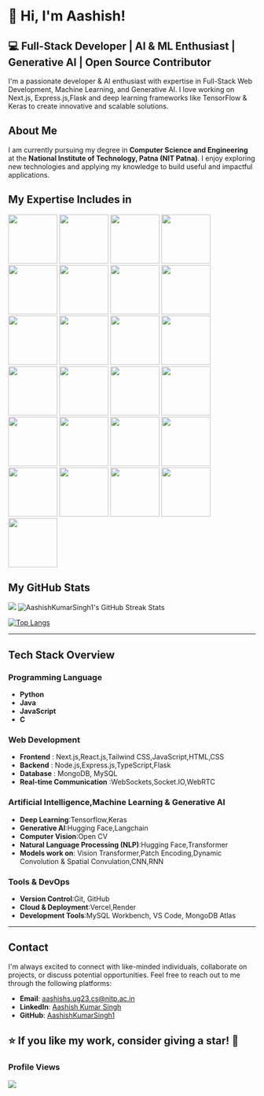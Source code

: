# 👋 Hi, I'm Aashish!

## 💻 Full-Stack Developer | AI & ML Enthusiast | Generative AI | Open Source Contributor

I'm a passionate developer & AI enthusiast with expertise in Full-Stack Web Development, Machine Learning, and Generative AI. I love working on Next.js, Express.js,Flask and deep learning frameworks like TensorFlow & Keras to create innovative and scalable solutions.

## About Me

I am currently pursuing my degree in **Computer Science and Engineering** at the **National Institute of Technology, Patna (NIT Patna)**. I enjoy exploring new technologies and applying my knowledge to build useful and impactful applications.

## My Expertise Includes in
<p align="">
  <img src="https://github.com/user-attachments/assets/ed3db1e5-730d-4241-95b8-d2ad43da8b65" width="100">
  <img src="https://github.com/user-attachments/assets/441ac7b8-907b-4d4c-969a-e55dc10bb18c" width="100">
  <img src="https://github.com/user-attachments/assets/990b574d-eb00-4a39-a3ec-a88a63cbd843" width="100">
  <img src="https://github.com/user-attachments/assets/ce119a2b-d90f-4a88-a4f5-8c764509b95d" width="100">
  <img src="https://github.com/user-attachments/assets/b82689e9-3a94-4bd3-b29f-3ff760c2e54f" width="100">
  <img src="https://github.com/user-attachments/assets/ddd40827-2862-44de-bb48-e7fec6466db6" width="100">
  <img src="https://github.com/user-attachments/assets/8fde397b-80aa-4e52-bbbe-f3f49c2d6efc" width="100">
  <img src="https://github.com/user-attachments/assets/36f50d8d-ce0a-470f-abb6-d945fc66727d" width="100">
  <img src="https://github.com/user-attachments/assets/3f9a05b4-80fa-4bff-a7ad-ff90e874aa71" width="100">
  <img src="https://github.com/user-attachments/assets/44b95bd1-1541-4a2d-a4eb-240fe3a904aa" width="100">
  <img src="https://github.com/user-attachments/assets/a6d3961d-717a-4fcc-8624-990e1e30445a" width="100">
  <img src="https://github.com/user-attachments/assets/4393229d-fad0-45d0-ae2d-e9af1896970c" width="100">
  <img src="https://github.com/user-attachments/assets/8c76cfd6-f0ee-45f6-bd4b-41b36b38d6d1" width="100">
  <img src="https://github.com/user-attachments/assets/75190c2a-31be-4e1c-814e-9675383d80ab" width="100">
  <img src="https://github.com/user-attachments/assets/b6872803-abc7-4a65-9ed5-d0b02f1f7e61" width="100">
  <img src="https://github.com/user-attachments/assets/b368df16-6a50-4eef-b276-92071f862fc3" width="100">
  <img src="https://github.com/user-attachments/assets/02f97d9f-4a64-40ef-94a2-9ef0fe23b368" width="100">
  <img src="https://github.com/user-attachments/assets/c6ce6c97-b830-4319-a45e-72feb4f4a673" width="100">
  <img src="https://github.com/user-attachments/assets/f0d008a3-d18d-412b-afde-311890b06f7d" width="100">
  <img src="https://github.com/user-attachments/assets/58327c1e-532a-48b2-8404-9f3d78e060df" width="100">
  <img src="https://github.com/user-attachments/assets/467b5ec6-a797-4ef6-9869-13a11d33ec4c" width="100">
  <img src="https://github.com/user-attachments/assets/18147418-b304-4b3c-a8b0-667c40c686aa" width="100">
  <img src="https://github.com/user-attachments/assets/d3af5706-f4ba-4b83-a613-e7eca9e03aa7" width="100">
  <img src="https://github.com/user-attachments/assets/0e8dba77-1b2f-47cf-b67f-04cecfcba00c" width="100">
  <img src="https://github.com/user-attachments/assets/dec20095-5021-44b3-acd5-f9c7e2282979" width="100">
</p>

## My GitHub Stats

<!--  [![trophy](https://github-profile-trophy.vercel.app/?username=AashishKumarSingh1&theme=onedark)](https://github.com/ryo-ma/github-profile-trophy) -->


<picture>
  <source srcset="https://github-readme-stats.vercel.app/api?username=AashishKumarSingh1&show_icons=true&theme=dark" media="(prefers-color-scheme: dark)" />
  <source srcset="https://github-readme-stats.vercel.app/api?username=AashishKumarSingh1&show_icons=true" media="(prefers-color-scheme: light), (prefers-color-scheme: no-preference)" />
  <img src="https://github-readme-stats.vercel.app/api?username=AashishKumarSingh1&show_icons=true" />
</picture>

<img src="https://github-readme-streak-stats.herokuapp.com/?user=AashishKumarSingh1&theme=dark&hide_border=true" alt="AashishKumarSingh1's GitHub Streak Stats" />

[![Top Langs](https://github-readme-stats.vercel.app/api/top-langs/?username=AashishKumarSingh1&layout=pie&theme=dark)](https://github.com/anuraghazra/github-readme-stats)

-----
## Tech Stack Overview
### Programming Language
- **Python**
- **Java**
- **JavaScript**
- **C**

### Web Development
- **Frontend** : Next.js,React.js,Tailwind CSS,JavaScript,HTML,CSS
- **Backend** : Node.js,Express.js,TypeScript,Flask
- **Database** : MongoDB, MySQL
- **Real-time Communication** :WebSockets,Socket.IO,WebRTC

### Artificial Intelligence,Machine Learning & Generative AI
- **Deep Learning**:Tensorflow,Keras
- **Generative AI**:Hugging Face,Langchain
- **Computer Vision**:Open CV
- **Natural Language Processing (NLP)**:Hugging Face,Transformer
- **Models work on**: Vision Transformer,Patch Encoding,Dynamic Convolution & Spatial Convulation,CNN,RNN

### Tools & DevOps
- **Version Control**:Git, GitHub
- **Cloud & Deployment**:Vercel,Render
- **Development Tools**:MySQL Workbench, VS Code, MongoDB Atlas
------
## Contact

I'm always excited to connect with like-minded individuals, collaborate on projects, or discuss potential opportunities. Feel free to reach out to me through the following platforms:

- **Email**: [aashishs.ug23.cs@nitp.ac.in](mailto:aashishs.ug23.cs@nitp.ac.in)
- **LinkedIn**: [Aashish Kumar Singh](https://www.linkedin.com/in/aashish-kumar-singh-7110b02a9)
- **GitHub**: [AashishKumarSingh1](https://github.com/AashishKumarSingh1)

## ⭐ If you like my work, consider giving a star! 🌟

### Profile Views
![](https://komarev.com/ghpvc/?username=AashishKumarSingh1&color=green)

